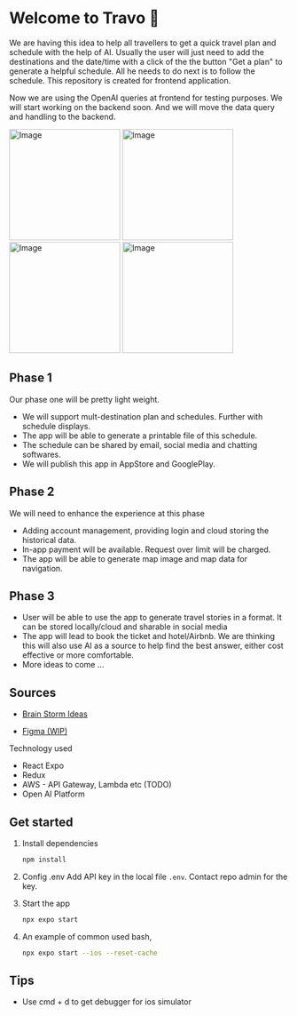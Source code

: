 # Welcome to Travo 👋

We are having this idea to help all travellers to get a quick travel plan and schedule with the help of AI. Usually the user will just need to add the destinations and the date/time with a click of the the button "Get a plan" to generate a helpful schedule. All he needs to do next is to follow the schedule. This repository is created for frontend application.

Now we are using the OpenAI queries at frontend for testing purposes. We will start working on the backend soon. And we will move the data query and handling to the backend.

<img width="200" alt="Image" src="https://github.com/user-attachments/assets/aad65a62-09a4-439e-91bb-68d875c8fa4c" />

<img width="200" alt="Image" src="https://github.com/user-attachments/assets/707da8fd-a14c-42c6-80c9-78492cebc647" />

<img width="200" alt="Image" src="https://github.com/user-attachments/assets/44cdc6c9-5139-49bf-8da3-0c52ede34a2c" />

<img width="200" alt="Image" src="https://github.com/user-attachments/assets/25a624da-1a1b-42da-8c3e-ac487ba9ccbe" />

## Phase 1

Our phase one will be pretty light weight.

- We will support mult-destination plan and schedules. Further with schedule displays.
- The app will be able to generate a printable file of this schedule.
- The schedule can be shared by email, social media and chatting softwares.
- We will publish this app in AppStore and GooglePlay.

## Phase 2

We will need to enhance the experience at this phase

- Adding account management, providing login and cloud storing the historical data.
- In-app payment will be available. Request over limit will be charged.
- The app will be able to generate map image and map data for navigation.

## Phase 3

- User will be able to use the app to generate travel stories in a format. It can be stored locally/cloud and sharable in social media
- The app will lead to book the ticket and hotel/Airbnb. We are thinking this will also use AI as a source to help find the best answer, either cost effective or more comfortable.
- More ideas to come ...

## Sources

- [Brain Storm Ideas](https://docs.google.com/document/d/1OV6w7Dhq61LKx0biiWaHDUOld5UnrSauH9Nr7A07dI4/edit?usp=sharing)

- [Figma (WIP)](https://www.figma.com/design/l7BE3dacM1LMse60pLiNUo/Untitled?node-id=1-2158&t=acgKrS3YLB34nR0G-0)

Technology used

- React Expo
- Redux
- AWS - API Gateway, Lambda etc (TODO)
- Open AI Platform

## Get started

1. Install dependencies

   ```bash
   npm install
   ```

2. Config .env
   Add API key in the local file `.env`. Contact repo admin for the key.

3. Start the app

   ```bash
   npx expo start
   ```

4. An example of common used bash,

   ```bash
   npx expo start --ios --reset-cache
   ```

## Tips

- Use cmd + d to get debugger for ios simulator
